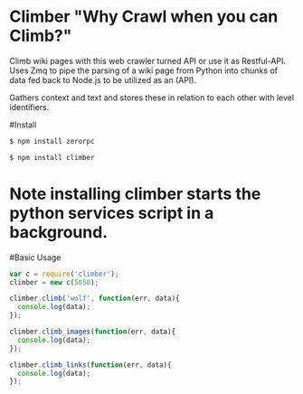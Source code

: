 # Climber "Why Crawl when you can Climb?"
Climb wiki pages with this web crawler turned API or use it as Restful-API.
Uses Zmq to pipe the parsing of a wiki page from Python into chunks of data fed back to Node.js to be utilized as an (API).

Gathers context and text and stores these in relation to each other with level identifiers.

#Install

```javascript
$ npm install zerorpc

$ npm install climber

```
# Note installing climber starts the python services script in a background.

#Basic Usage
```javascript
var c = require('climber');
climber = new c(5050);

climber.climb('wolf', function(err, data){
  console.log(data);
});

climber.climb_images(function(err, data){
  console.log(data);
});

climber.climb_links(function(err, data){
  console.log(data);
});
```
